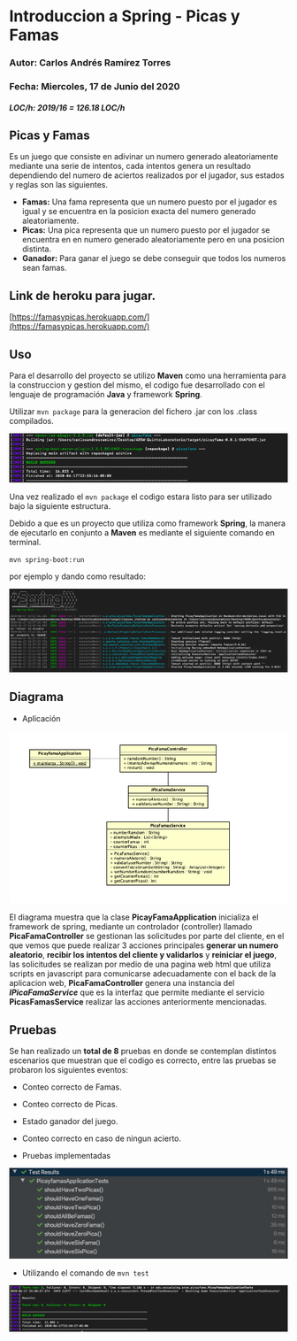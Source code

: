 # Introduccion a Spring - Picas y Famas

### Autor: Carlos Andrés Ramírez Torres
### Fecha: Miercoles, 17 de Junio del 2020
##### LOC/h: 2019/16 = 126.18 LOC/h

## Picas y Famas

Es un juego que consiste en adivinar un numero generado aleatoriamente mediante una serie de intentos, cada intentos genera un resultado dependiendo del numero de aciertos realizados por el jugador, sus estados y reglas son las siguientes.

* **Famas:** Una fama representa que un numero puesto por el jugador es igual y se encuentra en la posicion exacta del numero generado aleatoriamente.
* **Picas:** Una pica representa que un numero puesto por el jugador se encuentra en en numero generado aleatoriamente pero en una posicion distinta.
* **Ganador:** Para ganar el juego se debe conseguir que todos los numeros sean famas.

## Link de heroku para jugar.

[https://famasypicas.herokuapp.com/](https://famasypicas.herokuapp.com/)

## Uso 

Para el desarrollo del proyecto se utilizo **Maven** como una herramienta para la construccion y gestion del mismo, el codigo fue desarrollado con el lenguaje de programación **Java** y framework **Spring**.

Utilizar `mvn package` para la generacion del fichero .jar con los .class compilados.

![Texto alternativo](https://github.com/CAndresRa/ARSW-QuintoLaboratorio/blob/master/ImgReadme/mvn%20package.png)

Una vez realizado el `mvn package` el codigo estara listo para ser utilizado bajo la siguiente estructura.

Debido a que es un proyecto que utiliza como framework **Spring**, la manera de ejecutarlo en conjunto a **Maven** es mediante el siguiente comando en terminal.
 
`mvn spring-boot:run`

por ejemplo y dando como resultado:

![Texto alternativo](https://github.com/CAndresRa/ARSW-QuintoLaboratorio/blob/master/ImgReadme/mvn%20spring.png)


## Diagrama

* Aplicación 

![Texto alternativo](https://github.com/CAndresRa/ARSW-QuintoLaboratorio/blob/master/ImgReadme/Diagrama.png)

El diagrama muestra que la clase **PicayFamaApplication** inicializa el framework de spring, mediante un controlador (controller) llamado **PicaFamaController** se gestionan las solicitudes por parte del cliente, en el que vemos que puede realizar 3 acciones principales **generar un numero aleatorio**, **recibir los intentos del cliente y validarlos** y **reiniciar el juego**, las solicitudes se realizan por medio de una pagina web html que utiliza scripts en javascript para comunicarse adecuadamente con el back de la aplicacion web, **PicaFamaController** genera una instancia del ***IPicaFamaService*** que es la interfaz que permite mediante el servicio **PicasFamasService** realizar las acciones anteriormente mencionadas.

## Pruebas 


Se han realizado un **total de 8** pruebas en donde se contemplan distintos escenarios que muestran que el codigo es correcto, entre las pruebas se probaron los siguientes eventos:

* Conteo correcto de Famas.
* Conteo correcto de Picas.
* Estado ganador del juego.
* Conteo correcto en caso de ningun acierto.


* Pruebas implementadas

![Texto alternativo](https://github.com/CAndresRa/ARSW-QuintoLaboratorio/blob/master/ImgReadme/test%20intellij.png)

* Utilizando el comando de `mvn test`

![](https://github.com/CAndresRa/ARSW-QuintoLaboratorio/blob/master/ImgReadme/mvn%20test.png)


